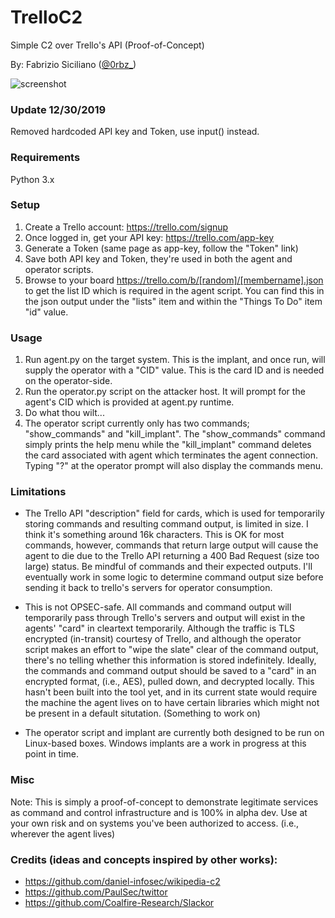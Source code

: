 # TrelloC2
Simple C2 over Trello's API (Proof-of-Concept)

By: Fabrizio Siciliano ([@0rbz_](https://www.twitter.com/0rbz_))

![screenshot](https://raw.githubusercontent.com/securemode/TrelloC2/master/screenshot.png)

### Update 12/30/2019
Removed hardcoded API key and Token, use input() instead.

### Requirements
Python 3.x

### Setup
1. Create a Trello account: https://trello.com/signup
2. Once logged in, get your API key: https://trello.com/app-key
3. Generate a Token (same page as app-key, follow the "Token" link)
4. Save both API key and Token, they're used in both the agent and operator scripts.
5. Browse to your board https://trello.com/b/[random]/[membername].json to get the list ID which is required in the agent script. You can find this in the json output under the "lists" item and within the "Things To Do" item "id" value.

### Usage
1. Run agent.py on the target system. This is the implant, and once run, will supply the operator with a "CID" value. This is the card ID and is needed on the operator-side.
2. Run the operator.py script on the attacker host. It will prompt for the agent's CID which is provided at agent.py runtime.
3. Do what thou wilt...
4. The operator script currently only has two commands; "show_commands" and "kill_implant". The "show_commands" command simply prints the help menu while the "kill_implant" command deletes the card associated with agent which terminates the agent connection. Typing "?" at the operator prompt will also display the commands menu.

### Limitations
- The Trello API "description" field for cards, which is used for temporarily storing commands and resulting command output, is limited in size. I think it's something around 16k characters. This is OK for most commands, however, commands that return large output will cause the agent to die due to the Trello API returning a 400 Bad Request (size too large) status. Be mindful of commands and their expected outputs. I'll eventually work in some logic to determine command output size before sending it back to trello's servers for operator consumption.

- This is not OPSEC-safe. All commands and command output will temporarily pass through Trello's servers and output will exist in the agents' "card" in cleartext temporarily. Although the traffic is TLS encrypted (in-transit) courtesy of Trello, and although the operator script makes an effort to "wipe the slate" clear of the command output, there's no telling whether this information is stored indefinitely. Ideally, the commands and command output should be saved to a "card" in an encrypted format, (i.e., AES), pulled down, and decrypted locally. This hasn't been built into the tool yet, and in its current state would require the machine the agent lives on to have certain libraries which might not be present in a default situtation. (Something to work on)

- The operator script and implant are currently both designed to be run on Linux-based boxes. Windows implants are a work in progress at this point in time.

### Misc
Note: This is simply a proof-of-concept to demonstrate legitimate services as command and control infrastructure and is 100% in alpha dev. Use at your own risk and on systems you've been authorized to access. (i.e., wherever the agent lives)

### Credits (ideas and concepts inspired by other works): 
- https://github.com/daniel-infosec/wikipedia-c2
- https://github.com/PaulSec/twittor 
- https://github.com/Coalfire-Research/Slackor
 
